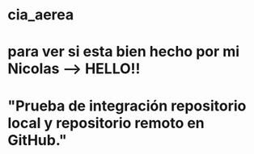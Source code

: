 # cia_aerea
# para ver si esta bien hecho por mi Nicolas --> HELLO!!
# "Prueba de integración repositorio local y repositorio remoto en GitHub."
